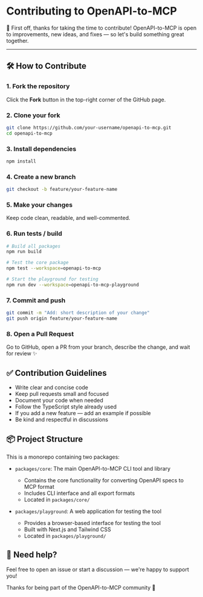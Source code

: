 # Contributing to OpenAPI-to-MCP

🎉 First off, thanks for taking the time to contribute! OpenAPI-to-MCP is open to improvements, new ideas, and fixes — so let's build something great together.

---

## 🛠️ How to Contribute

### 1. Fork the repository
Click the **Fork** button in the top-right corner of the GitHub page.

### 2. Clone your fork
```bash
git clone https://github.com/your-username/openapi-to-mcp.git
cd openapi-to-mcp
```

### 3. Install dependencies
```bash
npm install
```

### 4. Create a new branch
```bash
git checkout -b feature/your-feature-name
```

### 5. Make your changes
Keep code clean, readable, and well-commented.

### 6. Run tests / build
```bash
# Build all packages
npm run build

# Test the core package
npm test --workspace=openapi-to-mcp

# Start the playground for testing
npm run dev --workspace=openapi-to-mcp-playground
```

### 7. Commit and push
```bash
git commit -m "Add: short description of your change"
git push origin feature/your-feature-name
```

### 8. Open a Pull Request
Go to GitHub, open a PR from your branch, describe the change, and wait for review ✨

## ✅ Contribution Guidelines

- Write clear and concise code
- Keep pull requests small and focused
- Document your code when needed
- Follow the TypeScript style already used
- If you add a new feature — add an example if possible
- Be kind and respectful in discussions

## 📦 Project Structure

This is a monorepo containing two packages:

- `packages/core`: The main OpenAPI-to-MCP CLI tool and library
  - Contains the core functionality for converting OpenAPI specs to MCP format
  - Includes CLI interface and all export formats
  - Located in `packages/core/`

- `packages/playground`: A web application for testing the tool
  - Provides a browser-based interface for testing the tool
  - Built with Next.js and Tailwind CSS
  - Located in `packages/playground/`

## 💬 Need help?

Feel free to open an issue or start a discussion — we're happy to support you!

Thanks for being part of the OpenAPI-to-MCP community 🚀 